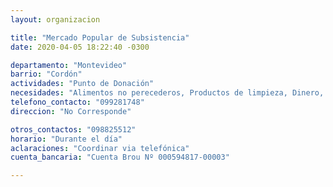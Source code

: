 ```yaml
---
layout: organizacion

title: "Mercado Popular de Subsistencia"
date: 2020-04-05 18:22:40 -0300

departamento: "Montevideo"
barrio: "Cordón"
actividades: "Punto de Donación"
necesidades: "Alimentos no perecederos, Productos de limpieza, Dinero, Transporte de productos"
telefono_contacto: "099281748"
direccion: "No Corresponde"

otros_contactos: "098825512"
horario: "Durante el día"
aclaraciones: "Coordinar via telefónica"
cuenta_bancaria: "Cuenta Brou Nº 000594817-00003"

---
```

